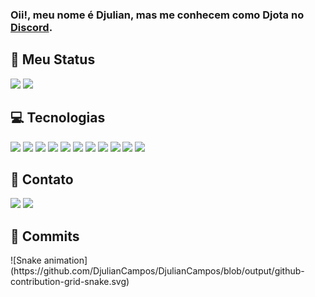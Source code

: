 ### Oii!, meu nome é Djulian, mas me conhecem como Djota no [Discord](https://discord.com).

## 🎇 Meu Status
<div>
  <img height="180em" src="https://github-readme-stats.vercel.app/api?username=DjulianCampos&show_icons=true&theme=dark&include_all_commits=true&count_private=true"/>
  <img height="180em" src="https://github-readme-stats.vercel.app/api/top-langs/?username=DjulianCampos&layout=compact&langs_count=4&theme=dark"/>
</div>

 ## 💻 Tecnologias
<div>
<img src="https://img.shields.io/badge/GitHub-100000?style=for-the-badge&logo=github&logoColor=white">
<img src="https://img.shields.io/badge/HTML5-E34F26?style=for-the-badge&logo=html5&logoColor=white">
<img src="https://img.shields.io/badge/CSS3-1572B6?style=for-the-badge&logo=css3&logoColor=white">
<img src="https://img.shields.io/badge/Bootstrap-563D7C?style=for-the-badge&logo=bootstrap&logoColor=white">
<img src="https://img.shields.io/badge/Node.js-43853D?style=for-the-badge&logo=node.js&logoColor=white">
<img src="https://img.shields.io/badge/JavaScript-F7DF1E?style=for-the-badge&logo=javascript&logoColor=black">
<img src="https://img.shields.io/badge/VisualStudioCode-0078d7.svg?style=for-the-badge&logo=visual-studio-code&logoColor=white">
<img src="https://img.shields.io/badge/git-%23F05033.svg?style=for-the-badge&logo=git&logoColor=white">
<img src="https://img.shields.io/badge/firebase-%23039BE5.svg?style=for-the-badge&logo=firebase">
<img src="https://img.shields.io/badge/Windows-0078D6?style=for-the-badge&logo=windows&logoColor=white">
<img src="https://img.shields.io/badge/markdown-%23000000.svg?style=for-the-badge&logo=markdown&logoColor=white">
</div>

## 📲 Contato

<div>
  <img href="https://discord.gg/Wy67jusptd" src="https://img.shields.io/badge/Discord-7289DA?style=for-the-badge&logo=discord&logoColor=white">
  <img href="https://instagram.com/dejulinc" src="https://img.shields.io/badge/-Instagram-%23E4405F?style=for-the-badge&logo=instagram&logoColor=white">
</div>

## 🎡 Commits
<div>
  ![Snake animation](https://github.com/DjulianCampos/DjulianCampos/blob/output/github-contribution-grid-snake.svg)
</div>
